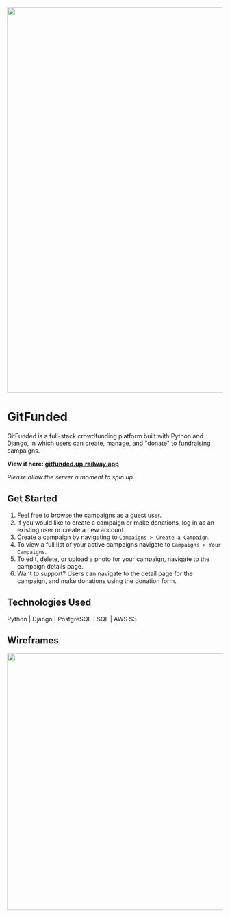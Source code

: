 <div align="center">
  <img align ="center" src="https://user-images.githubusercontent.com/115611931/236350094-f5add435-4d0b-4e7e-bb45-fe4c53ae7e3f.png" width="900px">
</div>

# GitFunded
GitFunded is a full-stack crowdfunding platform built with Python and Django, in which users can create, manage, and "donate" to fundraising campaigns.

<b>View it here: <a target="_blank" href="https://gitfunded.up.railway.app">gitfunded.up.railway.app</a></b>

<i>Please allow the server a moment to spin up.</i>


## Get Started
1. Feel free to browse the campaigns as a guest user.
2. If you would like to create a campaign or make donations, log in as an existing user or create a new account.
3. Create a campaign by navigating to `Campaigns > Create a Campaign`.
4. To view a full list of your active campaigns navigate to `Campaigns > Your Campaigns`.
5. To edit, delete, or upload a photo for your campaign, navigate to the campaign details page.
6. Want to support? Users can navigate to the detail page for the campaign, and make donations using the donation form.

## Technologies Used
Python | Django | PostgreSQL | SQL | AWS S3

## Wireframes
<img width="600px" src="https://user-images.githubusercontent.com/115611931/219534167-7081e03b-7a1c-4797-8247-70c2670c4ff4.png">
